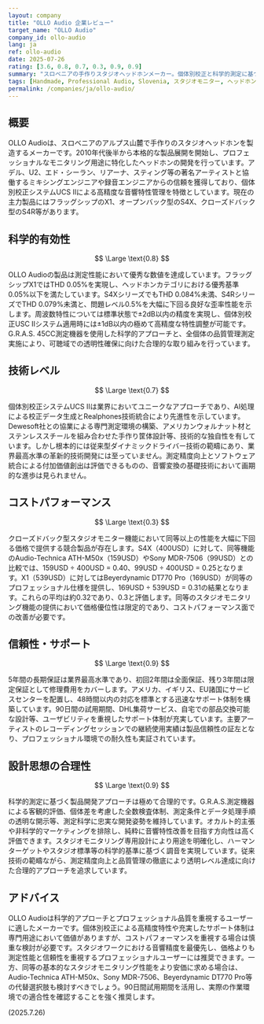 ```yaml
---
layout: company
title: "OLLO Audio 企業レビュー"
target_name: "OLLO Audio"
company_id: ollo-audio
lang: ja
ref: ollo-audio
date: 2025-07-26
rating: [3.6, 0.8, 0.7, 0.3, 0.9, 0.9]
summary: "スロベニアの手作りスタジオヘッドホンメーカー。個体別校正と科学的測定に基づく高精度モニタリングを特徴とするが、コストパフォーマンスの面で課題を抱える。"
tags: [Handmade, Professional Audio, Slovenia, スタジオモニター, ヘッドホン]
permalink: /companies/ja/ollo-audio/
---
```

## 概要

OLLO Audioは、スロベニアのアルプス山麓で手作りのスタジオヘッドホンを製造するメーカーです。2010年代後半から本格的な製品展開を開始し、プロフェッショナルなモニタリング用途に特化したヘッドホンの開発を行っています。アデル、U2、エド・シーラン、リアーナ、スティング等の著名アーティストと協働するミキシングエンジニアや録音エンジニアからの信頼を獲得しており、個体別校正システムUCS IIによる高精度な音響特性管理を特徴としています。現在の主力製品にはフラッグシップのX1、オープンバック型のS4X、クローズドバック型のS4R等があります。

## 科学的有効性

$$ \Large \text{0.8} $$

OLLO Audioの製品は測定性能において優秀な数値を達成しています。フラッグシップX1ではTHD 0.05%を実現し、ヘッドホンカテゴリにおける優秀基準0.05%以下を満たしています。S4XシリーズでもTHD 0.084%未満、S4RシリーズでTHD 0.079%未満と、問題レベル0.5%を大幅に下回る良好な歪率性能を示します。周波数特性については標準状態で±2dB以内の精度を実現し、個体別校正USC IIシステム適用時には±1dB以内の極めて高精度な特性調整が可能です。G.R.A.S. 45CC測定機器を使用した科学的アプローチと、全個体の品質管理測定実施により、可聴域での透明性確保に向けた合理的な取り組みを行っています。

## 技術レベル

$$ \Large \text{0.7} $$

個体別校正システムUCS IIは業界においてユニークなアプローチであり、AI処理による校正データ生成とRealphones技術統合により先進性を示しています。Dewesoft社との協業による専門測定環境の構築、アメリカンウォルナット材とステンレススチールを組み合わせた手作り筐体設計等、技術的な独自性を有しています。しかし根本的には従来型ダイナミックドライバー技術の範疇にあり、業界最高水準の革新的技術開発には至っていません。測定精度向上とソフトウェア統合による付加価値創出は評価できるものの、音響変換の基礎技術において画期的な進歩は見られません。

## コストパフォーマンス

$$ \Large \text{0.3} $$

クローズドバック型スタジオモニター機能において同等以上の性能を大幅に下回る価格で提供する競合製品が存在します。S4X（400USD）に対して、同等機能のAudio-Technica ATH-M50x（159USD）やSony MDR-7506（99USD）との比較では、159USD ÷ 400USD = 0.40、99USD ÷ 400USD = 0.25となります。X1（539USD）に対してはBeyerdynamic DT770 Pro（169USD）が同等のプロフェッショナル仕様を提供し、169USD ÷ 539USD = 0.31の結果となります。これらの平均は約0.32であり、0.3と評価します。同等のスタジオモニタリング機能の提供において価格優位性は限定的であり、コストパフォーマンス面での改善が必要です。

## 信頼性・サポート

$$ \Large \text{0.9} $$

5年間の長期保証は業界最高水準であり、初回2年間は全面保証、残り3年間は限定保証として修理費用をカバーします。アメリカ、イギリス、EU諸国にサービスセンターを配置し、48時間以内の対応を標準とする迅速なサポート体制を構築しています。90日間の試用期間、DHL集荷サービス、自宅での部品交換可能な設計等、ユーザビリティを重視したサポート体制が充実しています。主要アーティストのレコーディングセッションでの継続使用実績は製品信頼性の証左となり、プロフェッショナル環境での耐久性も実証されています。

## 設計思想の合理性

$$ \Large \text{0.9} $$

科学的測定に基づく製品開発アプローチは極めて合理的です。G.R.A.S.測定機器による客観的評価、個体差を考慮した全数検査体制、測定条件とデータ処理手順の透明な開示等、測定科学に忠実な開発姿勢を維持しています。オカルト的主張や非科学的マーケティングを排除し、純粋に音響特性改善を目指す方向性は高く評価できます。スタジオモニタリング専用設計により用途を明確化し、ハーマンターゲットやスタジオ標準等の科学的基準に基づく調音を実現しています。従来技術の範疇ながら、測定精度向上と品質管理の徹底により透明レベル達成に向けた合理的アプローチを追求しています。

## アドバイス

OLLO Audioは科学的アプローチとプロフェッショナル品質を重視するユーザーに適したメーカーです。個体別校正による高精度特性や充実したサポート体制は専門用途において価値がありますが、コストパフォーマンスを重視する場合は慎重な検討が必要です。スタジオワークにおける音響精度を最優先し、価格よりも測定性能と信頼性を重視するプロフェッショナルユーザーには推奨できます。一方、同等の基本的なスタジオモニタリング性能をより安価に求める場合は、Audio-Technica ATH-M50x、Sony MDR-7506、Beyerdynamic DT770 Pro等の代替選択肢も検討すべきでしょう。90日間試用期間を活用し、実際の作業環境での適合性を確認することを強く推奨します。

(2025.7.26)

